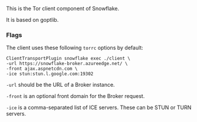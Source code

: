 This is the Tor client component of Snowflake.

It is based on goptlib.

### Flags

The client uses these following `torrc` options by default:
```
ClientTransportPlugin snowflake exec ./client \
-url https://snowflake-broker.azureedge.net/ \
-front ajax.aspnetcdn.com \
-ice stun:stun.l.google.com:19302
```

`-url` should be the URL of a Broker instance.

`-front` is an optional front domain for the Broker request.

`-ice` is a comma-separated list of ICE servers. These can be STUN or TURN
servers.
